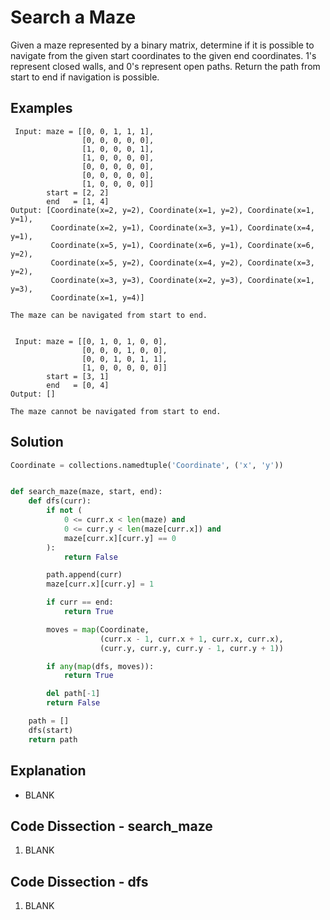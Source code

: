 # Search a Maze
Given a maze represented by a binary matrix, determine if it is possible to navigate from the given start coordinates to the given end coordinates. 1's represent closed walls, and 0's represent open paths. Return the path from start to end if navigation is possible.

## Examples
```
 Input: maze = [[0, 0, 1, 1, 1],
                [0, 0, 0, 0, 0],
                [1, 0, 0, 0, 1],
                [1, 0, 0, 0, 0],
                [0, 0, 0, 0, 0],
                [0, 0, 0, 0, 0],
                [1, 0, 0, 0, 0]]
        start = [2, 2]
        end   = [1, 4]
Output: [Coordinate(x=2, y=2), Coordinate(x=1, y=2), Coordinate(x=1, y=1),
         Coordinate(x=2, y=1), Coordinate(x=3, y=1), Coordinate(x=4, y=1),
         Coordinate(x=5, y=1), Coordinate(x=6, y=1), Coordinate(x=6, y=2),
         Coordinate(x=5, y=2), Coordinate(x=4, y=2), Coordinate(x=3, y=2),
         Coordinate(x=3, y=3), Coordinate(x=2, y=3), Coordinate(x=1, y=3),
         Coordinate(x=1, y=4)]

The maze can be navigated from start to end.


 Input: maze = [[0, 1, 0, 1, 0, 0],
                [0, 0, 0, 1, 0, 0],
                [0, 0, 1, 0, 1, 1],
                [1, 0, 0, 0, 0, 0]]
        start = [3, 1]
        end   = [0, 4]
Output: []

The maze cannot be navigated from start to end.
```

## Solution
```python
Coordinate = collections.namedtuple('Coordinate', ('x', 'y'))


def search_maze(maze, start, end):
    def dfs(curr):
        if not (
            0 <= curr.x < len(maze) and
            0 <= curr.y < len(maze[curr.x]) and
            maze[curr.x][curr.y] == 0
        ):
            return False

        path.append(curr)
        maze[curr.x][curr.y] = 1

        if curr == end:
            return True

        moves = map(Coordinate,
                    (curr.x - 1, curr.x + 1, curr.x, curr.x),
                    (curr.y, curr.y, curr.y - 1, curr.y + 1))

        if any(map(dfs, moves)):
            return True

        del path[-1]
        return False

    path = []
    dfs(start)
    return path
```

## Explanation
* BLANK

## Code Dissection - search_maze
1. BLANK

## Code Dissection - dfs
1. BLANK